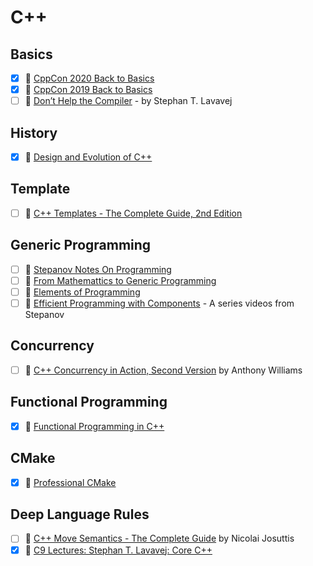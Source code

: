 # C++

## Basics
- [x] 🎥 [CppCon 2020 Back to Basics](https://www.youtube.com/playlist?list=PLHTh1InhhwT5o3GwbFYy3sR7HDNRA353e)
- [x] 🎥 [CppCon 2019 Back to Basics](https://www.youtube.com/playlist?list=PLHTh1InhhwT4CTnVjJqnAKeMfGzOWjsRa)
- [ ] 🎥 [Don’t Help the Compiler](https://channel9.msdn.com/Events/GoingNative/2013/Don-t-Help-the-Compiler) - by Stephan T. Lavavej

## History
- [x] 📘 [Design and Evolution of C++](https://www.amazon.com/Design-Evolution-C-Bjarne-Stroustrup/dp/0201543303)

## Template
- [ ] 📘 [C++ Templates - The Complete Guide, 2nd Edition](http://www.tmplbook.com/)

## Generic Programming
- [ ] 📘 [Stepanov Notes On Programming](http://stepanovpapers.com/notes.pdf)
- [ ] 📘 [From Mathemattics to Generic Programming](https://www.fm2gp.com/)
- [ ] 📘 [Elements of Programming](http://elementsofprogramming.com/)
- [ ] 🎥 [Efficient Programming with Components](https://www.youtube.com/watch?v=aIHAEYyoTUc&list=PLHxtyCq_WDLXryyw91lahwdtpZsmo4BGD) - A series videos from Stepanov

## Concurrency
- [ ] 📘 [C++ Concurrency in Action, Second Version](https://www.manning.com/books/c-plus-plus-concurrency-in-action-second-edition) by Anthony Williams

## Functional Programming
- [x] 📘 [Functional Programming in C++](https://www.manning.com/books/functional-programming-in-c-plus-plus)

## CMake
- [x] 📘 [Professional CMake](https://crascit.com/professional-cmake/)

## Deep Language Rules
- [ ] 📘 [C++ Move Semantics - The Complete Guide](https://leanpub.com/cppmove) by Nicolai Josuttis
- [x] 🎥 [C9 Lectures: Stephan T. Lavavej: Core C++](https://www.youtube.com/playlist?list=PL4did1f0vtiwJCpw8MOV9tBYKh9izSlDz)
